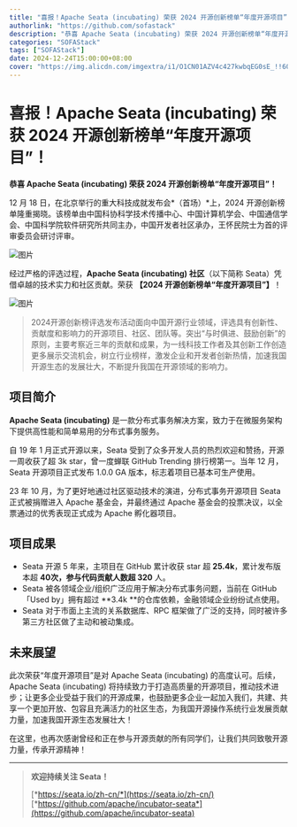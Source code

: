 ```yaml
---
title: "喜报！Apache Seata (incubating) 荣获 2024 开源创新榜单“年度开源项目”！"
authorlink: "https://github.com/sofastack"
description: "恭喜 Apache Seata (incubating) 荣获 2024 开源创新榜单“年度开源项目”！"
categories: "SOFAStack"
tags: ["SOFAStack"]
date: 2024-12-24T15:00:00+08:00
cover: "https://img.alicdn.com/imgextra/i1/O1CN01AZV4c427kwbqEG0sE_!!6000000007836-0-tps-1080-540.jpg"
---
```


# 喜报！Apache Seata (incubating) 荣获 2024 开源创新榜单“年度开源项目”！

**恭喜 Apache Seata (incubating) 荣获 2024 开源创新榜单“年度开源项目”！**

12 月 18 日，在北京举行的重大科技成就发布会*（首场）*上，2024 开源创新榜单隆重揭晓。该榜单由中国科协科学技术传播中心、中国计算机学会、中国通信学会、中国科学院软件研究所共同主办，中国开发者社区承办，王怀民院士为首的评审委员会研讨评审。

![图片](https://img.alicdn.com/imgextra/i4/O1CN01YjhSZm1UkEzBj77GC_!!6000000002555-0-tps-1080-720.jpg)

经过严格的评选过程，​**Apache Seata (incubating) 社区**​（以下简称 Seata）凭借卓越的技术实力和社区贡献。荣获 **【2024 开源创新榜单“年度开源项目”】**！

![图片](https://img.alicdn.com/imgextra/i3/O1CN01nuNvAm1ouaFIlv7q0_!!6000000005285-0-tps-1080-1439.jpg)

> 2024开源创新榜评选发布活动面向中国开源行业领域，评选具有创新性、贡献度和影响力的开源项目、社区、团队等。突出“与时俱进、鼓励创新”的原则，主要考察近三年的贡献和成果，为一线科技工作者及其创新工作创造更多展示交流机会，树立行业榜样，激发企业和开发者创新热情，加速我国开源生态的发展壮大，不断提升我国在开源领域的影响力。

## 项目简介

**Apache Seata (incubating)** 是一款分布式事务解决方案，致力于在微服务架构下提供高性能和简单易用的分布式事务服务。

自 19 年 1 月正式开源以来，Seata 受到了众多开发人员的热烈欢迎和赞扬，开源一周收获了超 3k star，曾一度蝉联 GitHub Trending 排行榜第一。当年 12 月，Seata 开源项目正式发布 1.0.0 GA 版本，标志着项目已基本可生产使用。

23 年 10 月，为了更好地通过社区驱动技术的演进，分布式事务开源项目 Seata 正式被捐赠进入 Apache 基金会，并最终通过 Apache 基金会的投票决议，以全票通过的优秀表现正式成为 Apache 孵化器项目。

## 项目成果

* Seata 开源 5 年来，主项目在 GitHub 累计收获 star 超 **25.4k**，累计发布版本超 **40 ​**次，参与代码贡献人数超** 320** 人。
* Seata 被各领域企业/组织广泛应用于解决分布式事务问题，当前在 GitHub「Used by」拥有超过 **3.4k **的仓库依赖，金融领域企业纷纷试点使用。
* Seata 对于市面上主流的关系数据库、RPC 框架做了广泛的支持，同时被许多第三方社区做了主动和被动集成。

## 未来展望

此次荣获“年度开源项目”是对 Apache Seata (incubating) 的高度认可。后续，Apache Seata (incubating) 将持续致力于打造高质量的开源项目，推动技术进步；让更多企业受益于我们的开源成果，也鼓励更多企业一起加入我们，共建、共享一个更加开放、包容且充满活力的社区生态，为我国开源操作系统行业发展贡献力量，加速我国开源生态发展壮大！

在这里，也再次感谢曾经和正在参与开源贡献的所有同学们，让我们共同致敬开源力量，传承开源精神！
***
> **欢迎持续关注 Seata！**
> 
> [*https://seata.io/zh-cn/*](https://seata.io/zh-cn/)
> [*https://github.com/apache/incubator-seata*](https://github.com/apache/incubator-seata)
